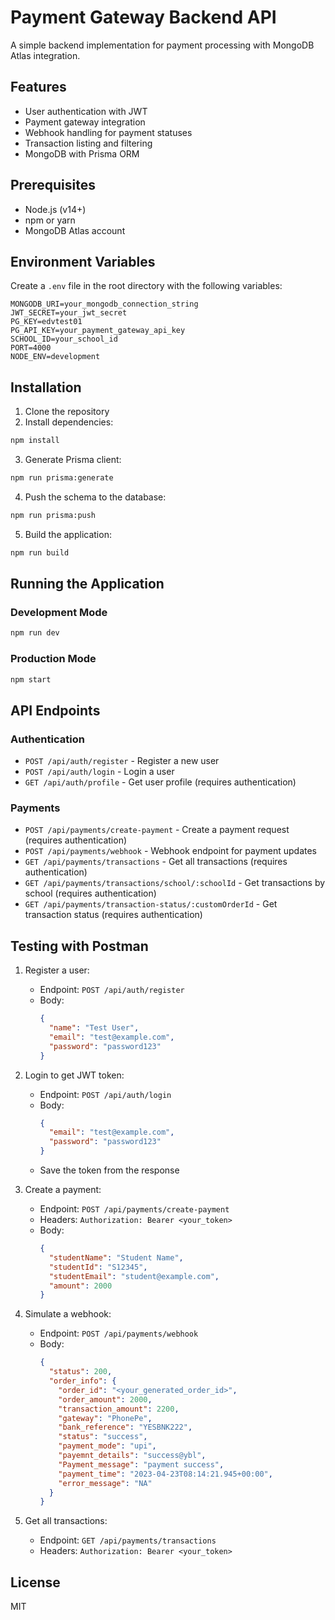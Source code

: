 # Payment Gateway Backend API

A simple backend implementation for payment processing with MongoDB Atlas integration.

## Features

- User authentication with JWT
- Payment gateway integration
- Webhook handling for payment statuses
- Transaction listing and filtering
- MongoDB with Prisma ORM

## Prerequisites

- Node.js (v14+)
- npm or yarn
- MongoDB Atlas account

## Environment Variables

Create a `.env` file in the root directory with the following variables:

```
MONGODB_URI=your_mongodb_connection_string
JWT_SECRET=your_jwt_secret
PG_KEY=edvtest01
PG_API_KEY=your_payment_gateway_api_key
SCHOOL_ID=your_school_id
PORT=4000
NODE_ENV=development
```

## Installation

1. Clone the repository
2. Install dependencies:

```bash
npm install
```

3. Generate Prisma client:

```bash
npm run prisma:generate
```

4. Push the schema to the database:

```bash
npm run prisma:push
```

5. Build the application:

```bash
npm run build
```

## Running the Application

### Development Mode

```bash
npm run dev
```

### Production Mode

```bash
npm start
```

## API Endpoints

### Authentication

- `POST /api/auth/register` - Register a new user
- `POST /api/auth/login` - Login a user
- `GET /api/auth/profile` - Get user profile (requires authentication)

### Payments

- `POST /api/payments/create-payment` - Create a payment request (requires authentication)
- `POST /api/payments/webhook` - Webhook endpoint for payment updates
- `GET /api/payments/transactions` - Get all transactions (requires authentication)
- `GET /api/payments/transactions/school/:schoolId` - Get transactions by school (requires authentication)
- `GET /api/payments/transaction-status/:customOrderId` - Get transaction status (requires authentication)

## Testing with Postman

1. Register a user:
   - Endpoint: `POST /api/auth/register`
   - Body: 
     ```json
     {
       "name": "Test User",
       "email": "test@example.com",
       "password": "password123"
     }
     ```

2. Login to get JWT token:
   - Endpoint: `POST /api/auth/login`
   - Body:
     ```json
     {
       "email": "test@example.com",
       "password": "password123"
     }
     ```
   - Save the token from the response

3. Create a payment:
   - Endpoint: `POST /api/payments/create-payment`
   - Headers: `Authorization: Bearer <your_token>`
   - Body:
     ```json
     {
       "studentName": "Student Name",
       "studentId": "S12345",
       "studentEmail": "student@example.com",
       "amount": 2000
     }
     ```

4. Simulate a webhook:
   - Endpoint: `POST /api/payments/webhook`
   - Body:
     ```json
     {
       "status": 200,
       "order_info": {
         "order_id": "<your_generated_order_id>",
         "order_amount": 2000,
         "transaction_amount": 2200,
         "gateway": "PhonePe",
         "bank_reference": "YESBNK222",
         "status": "success",
         "payment_mode": "upi",
         "payemnt_details": "success@ybl",
         "Payment_message": "payment success",
         "payment_time": "2023-04-23T08:14:21.945+00:00",
         "error_message": "NA"
       }
     }
     ```

5. Get all transactions:
   - Endpoint: `GET /api/payments/transactions`
   - Headers: `Authorization: Bearer <your_token>`

## License

MIT 